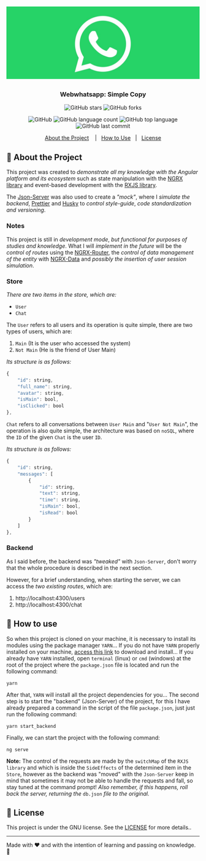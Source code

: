 <h1 align="center">
	<img alt="GoStack" src="temp/images/webwhatsapp.jpg" width="1000px" />
</h1>

<h3 align="center">Webwhatsapp: Simple Copy</h3>

<p align="center">
  <img alt="GitHub stars" src="https://img.shields.io/github/stars/thiagobonisoficial/webwhatsapp?style=social">
  <img alt="GitHub forks" src="https://img.shields.io/github/forks/thiagobonisoficial/webwhatsapp?style=social">
</p>

<p align="center">
  <img alt="GitHub" src="https://img.shields.io/github/license/thiagobonisoficial/webwhatsapp?color=%2362df5e&logoColor=%2362df5e">

  <img alt="GitHub language count" src="https://img.shields.io/github/languages/count/thiagobonisoficial/webwhatsapp?color=%2362df5e&logoColor=%2362df5e">

  <img alt="GitHub top language" src="https://img.shields.io/github/languages/top/thiagobonisoficial/webwhatsapp?color=%2362df5e&logoColor=%2362df5e">

  <img alt="GitHub last commit" src="https://img.shields.io/github/last-commit/thiagobonisoficial/webwhatsapp?color=%2362df5e&logoColor=%2362df5e">
</p>

<p align="center">
  <a href="#rocket-about-the-challenge">About the Project</a>&nbsp;&nbsp;&nbsp;
  |&nbsp;&nbsp;&nbsp;<a href="#electric_plug-how-to-use">How to Use</a>
  &nbsp;
  |&nbsp;&nbsp;&nbsp;<a href="#memo-license">License</a>
</p>

## :rocket: About the Project

This project was created to _demonstrate all my knowledge with the Angular platform and its ecosystem_ such as state manipulation with the [NGRX library](https://ngrx.io/guide/store) and event-based development with the [RXJS library](https://rxjs-dev.firebaseapp.com/guide/overview).

The [Json-Server](https://github.com/typicode/json-server) was also used to create a _"mock"_, where I _simulate the backend_, [Prettier](https://prettier.io/) and [Husky](https://github.com/typicode/husky) to _control style-guide_, _code standardization and versioning_.

### Notes

This project is still in _development mode_, _but functional for purposes of studies and knowledge_. What I will _implement in the future_ will be the _control of routes_ using the [NGRX-Router](https://ngrx.io/guide/router-store), the _control of data management of the entity_ with [NGRX-Data](https://ngrx.io/guide/data) and _possibly the insertion of user session simulation_.

### Store

_There are two items in the store, which are:_

- `User`
- `Chat`

The `User` refers to all users and its operation is quite simple, there are two types of users, which are:

1. `Main` (It is the user who accessed the system)
2. `Not Main` (He is the friend of User Main)

_Its structure is as follows:_

```js
{
	"id": string,
	"full_name": string,
	"avatar": string,
	"isMain": bool,
	"isClicked": bool
},
```

`Chat` refers to all conversations between `User Main` and "`User Not Main`", the operation is also quite simple, the architecture was based on `noSQL`, where the `ID` of the given `Chat` is the user `ID`.

_Its structure is as follows:_

```js
{
	"id": string,
	"messages": [
		{
			"id": string,
			"text": string,
			"time": string,
			"isMain": bool,
			"isRead": bool
		}
	]
},
```

### Backend

As I said before, the backend was _"tweaked"_ with `Json-Server`, don't worry that the whole procedure is described in the next section.

However, for a brief understanding, when starting the server, we can access the _two existing routes_, which are:

1. http://localhost:4300/users
2. http://localhost:4300/chat

## :electric_plug: How to use

So when this project is cloned on your machine, it is necessary to install its modules using the package manager `YARN`...
If you do not have `YARN` properly installed on your machine, [access this link](https://yarnpkg.com/) to download and install...
If you already have `YARN` installed, open `terminal` (linux) or `cmd` (windows) at the root of the project where the `package.json` file is located and run the following command:

```
yarn
```

After that, `YARN` will install all the project dependencies for you...
The second step is to start the "backend" (Json-Server) of the project, for this I have already prepared a command in the script of the file `package.json`, just just run the following command:

```
yarn start_backend
```

Finally, we can start the project with the following command:

```
ng serve
```

**Note:** The control of the requests are made by the `switchMap` of the `RXJS library` and which is inside the `SideEffects` of the determined item in the `Store`, however as the backend was "moved" with the `Json-Server` keep in mind that sometimes it may not be able to handle the requests and fall, so stay tuned at the command prompt! _Also remember, if this happens, roll back the server, returning the_ `db.json` _file to the original._

## :memo: License

This project is under the GNU license. See the [LICENSE](LICENSE) for more details..

---

Made with ♥ and with the intention of learning and passing on knowledge. 👋
